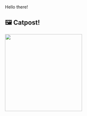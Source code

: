 Hello there!



## 🖼️ Catpost!

<sub>
    <img src="https://cdn2.thecatapi.com/images/MjA0NDg2Mw.jpg" height="256">
</sub>

